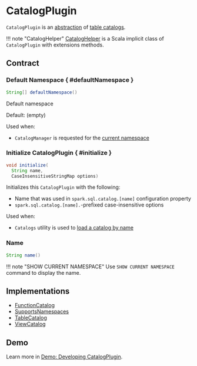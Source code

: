 # CatalogPlugin

`CatalogPlugin` is an [abstraction](#contract) of [table catalogs](#implementations).

!!! note "CatalogHelper"
    [CatalogHelper](CatalogHelper.md) is a Scala implicit class of `CatalogPlugin` with extensions methods.

## Contract

### Default Namespace { #defaultNamespace }

```java
String[] defaultNamespace()
```

Default namespace

Default: (empty)

Used when:

* `CatalogManager` is requested for the [current namespace](CatalogManager.md#currentNamespace)

### Initialize CatalogPlugin { #initialize }

```java
void initialize(
  String name,
  CaseInsensitiveStringMap options)
```

Initializes this `CatalogPlugin` with the following:

* Name that was used in `spark.sql.catalog.[name]` configuration property
* `spark.sql.catalog.[name].`-prefixed case-insensitive options

Used when:

* `Catalogs` utility is used to [load a catalog by name](Catalogs.md#load)

### Name

```java
String name()
```

!!! note "SHOW CURRENT NAMESPACE"
    Use `SHOW CURRENT NAMESPACE` command to display the name.

## Implementations

* [FunctionCatalog](FunctionCatalog.md)
* [SupportsNamespaces](SupportsNamespaces.md)
* [TableCatalog](TableCatalog.md)
* [ViewCatalog](ViewCatalog.md)

## Demo

Learn more in [Demo: Developing CatalogPlugin](../../demo/developing-catalogplugin.md).
